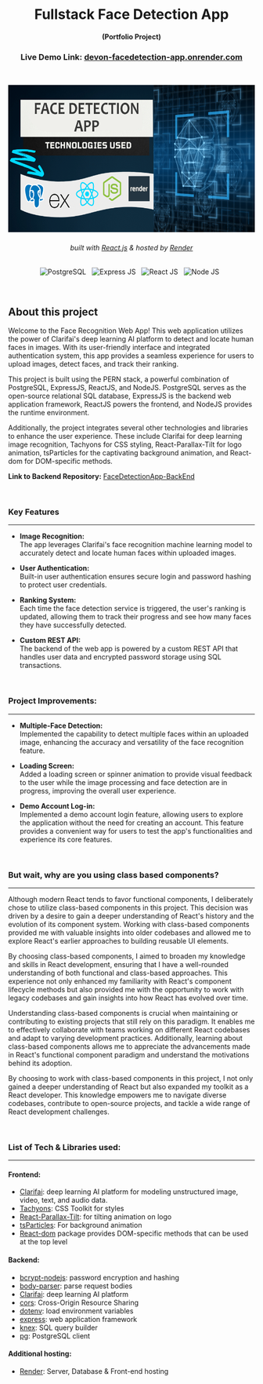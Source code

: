 <div align="center">
    <h1>Fullstack Face Detection App</h1>
    <h4>(Portfolio Project)<h4>
    <h3> 
      Live Demo Link: <a href='https://devon-facedetection-app.onrender.com/', target='_blank'>
        devon-facedetection-app.onrender.com
      <a/>
    </h3>
    <br/>

</div>

<!-- Logo -->
<div align='center'>
    <p>
        <img src="Assets/ReadMe-Assets/FaceDetection-new.png" alt="Demo" title="DemoImage" width="600" height="300">
    </p>
    <h6>
        built with <a href="https://react.dev/">React.js</a> &
        hosted by <a href="https://render.com/">Render</a> 
    </h6>

![PostgreSQL](https://img.shields.io/badge/PostgreSQL-316192?style=for-the-badge&logo=postgresql&logoColor=white)
&nbsp;
![Express JS](https://img.shields.io/badge/Express.js-404D59?style=for-the-badge)
&nbsp;
![React JS](https://img.shields.io/badge/React-20232A?style=for-the-badge&logo=react&logoColor=61DAFB)
&nbsp;
![Node JS](https://img.shields.io/badge/Node.js-43853D?style=for-the-badge&logo=node.js&logoColor=white)
&nbsp;

</div>
<br/>




##  About this project


Welcome to the Face Recognition Web App! This web application utilizes the power of Clarifai's deep learning AI platform to detect and locate human faces in images. With its user-friendly interface and integrated authentication system, this app provides a seamless experience for users to upload images, detect faces, and track their ranking.

This project is built using the PERN stack, a powerful combination of PostgreSQL, ExpressJS, ReactJS, and NodeJS. PostgreSQL serves as the open-source relational SQL database, ExpressJS is the backend web application framework, ReactJS powers the frontend, and NodeJS provides the runtime environment.

Additionally, the project integrates several other technologies and libraries to enhance the user experience. These include Clarifai for deep learning image recognition, Tachyons for CSS styling, React-Parallax-Tilt for logo animation, tsParticles for the captivating background animation, and React-dom for DOM-specific methods.

<strong>Link to Backend Repository:</strong>  [FaceDetectionApp-BackEnd](https://github.com/DevonGifford/FaceDetectionApp-BackEnd)

<br>

### Key Features
---

- <strong>Image Recognition:</strong><br> The app leverages Clarifai's face recognition machine learning model to accurately detect and locate human faces within uploaded images.

- <strong>User Authentication:</strong><br> Built-in user authentication ensures secure login and password hashing to protect user credentials.

- <strong>Ranking System:</strong><br> Each time the face detection service is triggered, the user's ranking is updated, allowing them to track their progress and see how many faces they have successfully detected.

- <strong>Custom REST API:</strong><br> The backend of the web app is powered by a custom REST API that handles user data and encrypted password storage using SQL transactions.


<br>


### Project Improvements: 
---
- <strong>Multiple-Face Detection:</strong><br> Implemented the capability to detect multiple faces within an uploaded image, enhancing the accuracy and versatility of the face recognition feature.

- <strong>Loading Screen:</strong><br> Added a loading screen or spinner animation to provide visual feedback to the user while the image processing and face detection are in progress, improving the overall user experience.

- <strong>Demo Account Log-in:</strong><br> Implemented a demo account login feature, allowing users to explore the application without the need for creating an account. This feature provides a convenient way for users to test the app's functionalities and experience its core features.

<br>


### But wait, why are you using class based components?
---

Although modern React tends to favor functional components, I deliberately chose to utilize class-based components in this project. This decision was driven by a desire to gain a deeper understanding of React's history and the evolution of its component system. Working with class-based components provided me with valuable insights into older codebases and allowed me to explore React's earlier approaches to building reusable UI elements.

By choosing class-based components, I aimed to broaden my knowledge and skills in React development, ensuring that I have a well-rounded understanding of both functional and class-based approaches. This experience not only enhanced my familiarity with React's component lifecycle methods but also provided me with the opportunity to work with legacy codebases and gain insights into how React has evolved over time.

Understanding class-based components is crucial when maintaining or contributing to existing projects that still rely on this paradigm. It enables me to effectively collaborate with teams working on different React codebases and adapt to varying development practices. Additionally, learning about class-based components allows me to appreciate the advancements made in React's functional component paradigm and understand the motivations behind its adoption.

By choosing to work with class-based components in this project, I not only gained a deeper understanding of React but also expanded my toolkit as a React developer. This knowledge empowers me to navigate diverse codebases, contribute to open-source projects, and tackle a wide range of React development challenges.

<br>



###  List of Tech & Libraries used:
---

#### Frontend:
- [Clarifai](https://www.clarifai.com/): deep learning AI platform for modeling unstructured image, video, text, and audio data.
- [Tachyons](https://tachyons.io/): CSS Toolkit for styles
- [React-Parallax-Tilt](https://www.npmjs.com/package/react-parallax-tilt): for tilting animation on logo
- [tsParticles](https://particles.js.org/): For background animation
- [React-dom](https://legacy.reactjs.org/docs/react-dom.html) package provides DOM-specific methods that can be used at the top level

#### Backend:
- [bcrypt-nodejs](https://www.npmjs.com/package/bcrypt-nodejs): password encryption and hashing
- [body-parser](https://www.npmjs.com/package/body-parser): parse request bodies
- [Clarifai](https://www.clarifai.com/): deep learning AI platform
- [cors](https://www.npmjs.com/package/cors): Cross-Origin Resource Sharing
- [dotenv](https://www.npmjs.com/package/dotenv): load environment variables
- [express](https://expressjs.com/): web application framework
- [knex](https://knexjs.org/): SQL query builder
- [pg](https://www.npmjs.com/package/pg): PostgreSQL client

#### Additional hosting:
- [Render](https://render.com/): Server, Database & Front-end hosting

<br/>